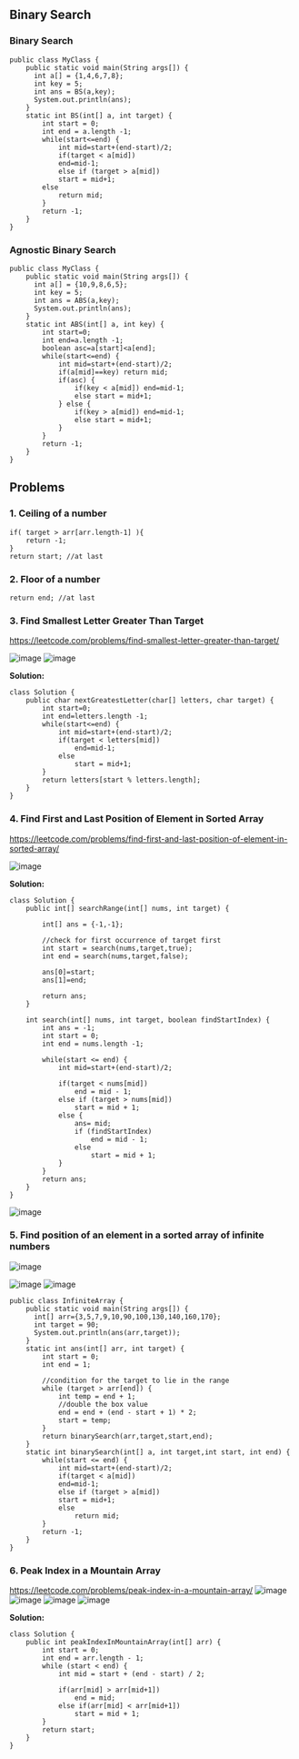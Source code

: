 ## Binary Search

### Binary Search

```
public class MyClass {
    public static void main(String args[]) {
      int a[] = {1,4,6,7,8};
      int key = 5;
      int ans = BS(a,key);
      System.out.println(ans);
    }
    static int BS(int[] a, int target) {
        int start = 0;
        int end = a.length -1;
        while(start<=end) {
            int mid=start+(end-start)/2;
            if(target < a[mid]) 
	    	end=mid-1;
            else if (target > a[mid])
	    	start = mid+1;
	    else
	    	return mid;
        }
        return -1;
    }
}
```

### Agnostic Binary Search

```
public class MyClass {
    public static void main(String args[]) {
      int a[] = {10,9,8,6,5};
      int key = 5;
      int ans = ABS(a,key);
      System.out.println(ans);
    }
    static int ABS(int[] a, int key) {
        int start=0;
        int end=a.length -1;
        boolean asc=a[start]<a[end];
        while(start<=end) {
            int mid=start+(end-start)/2;
            if(a[mid]==key) return mid;
            if(asc) {
                if(key < a[mid]) end=mid-1;
                else start = mid+1;
            } else {
                if(key > a[mid]) end=mid-1;
                else start = mid+1;
            }
        }
        return -1;
    }
}
```


## Problems 
### 1. Ceiling of a number
```
if( target > arr[arr.length-1] ){
	return -1;
}
return start; //at last
```

### 2. Floor of a number
```
return end; //at last
```
### 3. Find Smallest Letter Greater Than Target 

https://leetcode.com/problems/find-smallest-letter-greater-than-target/

![image](https://user-images.githubusercontent.com/63279839/150173861-4c6c6f79-b166-48cd-92fc-c43cf74af42e.png)
![image](https://user-images.githubusercontent.com/63279839/150173692-739ac95a-14d9-43b5-b215-75a734f07d96.png)


**Solution:**
```
class Solution {
    public char nextGreatestLetter(char[] letters, char target) {
        int start=0;
        int end=letters.length -1;
        while(start<=end) {
            int mid=start+(end-start)/2;
            if(target < letters[mid]) 
                end=mid-1;
            else 
                start = mid+1;
        }
        return letters[start % letters.length];
    }
}
```

### 4. Find First and Last Position of Element in Sorted Array
https://leetcode.com/problems/find-first-and-last-position-of-element-in-sorted-array/

![image](https://user-images.githubusercontent.com/63279839/150178324-7c3a3e33-aaa2-4c0d-aee7-e1c49dd11517.png)

**Solution:**
```
class Solution {
    public int[] searchRange(int[] nums, int target) {
        
        int[] ans = {-1,-1};   
        
        //check for first occurrence of target first
        int start = search(nums,target,true);
        int end = search(nums,target,false);
        
        ans[0]=start;
        ans[1]=end;
        
        return ans;
    }
    
    int search(int[] nums, int target, boolean findStartIndex) {
        int ans = -1;
        int start = 0;
        int end = nums.length -1;
        
        while(start <= end) {
            int mid=start+(end-start)/2;
            
            if(target < nums[mid]) 
                end = mid - 1;
            else if (target > nums[mid]) 
                start = mid + 1;
            else { 
                ans= mid; 
                if (findStartIndex)
                    end = mid - 1;
                else
                    start = mid + 1;
            }
        }
        return ans;
    }
}
```

![image](https://user-images.githubusercontent.com/63279839/150181285-5d7f56c9-ecb5-4dd1-a72b-428aa53a9ded.png)

### 5. Find position of an element in a sorted array of infinite numbers
![image](https://user-images.githubusercontent.com/63279839/150290832-8a9e1fb9-af15-4675-8989-267b70fbf359.png)

![image](https://user-images.githubusercontent.com/63279839/150291441-27133f21-7d80-45b0-9f67-37274513ed59.png)
![image](https://user-images.githubusercontent.com/63279839/150291753-c59a7e41-5bec-4888-a35b-af1866029410.png)

```
public class InfiniteArray {
    public static void main(String args[]) {
      int[] arr={3,5,7,9,10,90,100,130,140,160,170};
      int target = 90;
      System.out.println(ans(arr,target));
    }
    static int ans(int[] arr, int target) {
        int start = 0;
        int end = 1;
        
        //condition for the target to lie in the range
        while (target > arr[end]) {
            int temp = end + 1;
            //double the box value
            end = end + (end - start + 1) * 2;
            start = temp;
        }
        return binarySearch(arr,target,start,end);
    }
    static int binarySearch(int[] a, int target,int start, int end) {
        while(start <= end) {
            int mid=start+(end-start)/2;
            if(target < a[mid]) 
	    	end=mid-1;
            else if (target > a[mid])
	    	start = mid+1;
	        else
	    	    return mid;
        }
        return -1;
    }
}
```
### 6. Peak Index in a Mountain Array
https://leetcode.com/problems/peak-index-in-a-mountain-array/
![image](https://user-images.githubusercontent.com/63279839/150391058-8f6006f0-f32a-4269-96d6-91a0f5b2d132.png)
![image](https://user-images.githubusercontent.com/63279839/150391390-197bce91-6abe-4d5a-9745-7ea851543b88.png)
![image](https://user-images.githubusercontent.com/63279839/150391687-22cdefd7-9576-44ef-98ba-ec2d0b386e18.png)
![image](https://user-images.githubusercontent.com/63279839/150391883-e919e5bf-b803-4ab8-8e39-9142bcea953e.png)

**Solution:**
```
class Solution {
    public int peakIndexInMountainArray(int[] arr) {
        int start = 0;
        int end = arr.length - 1;
        while (start < end) {
            int mid = start + (end - start) / 2;
            
            if(arr[mid] > arr[mid+1])
                end = mid;
            else if(arr[mid] < arr[mid+1])
                start = mid + 1;
        }
        return start;
    }
}
```

